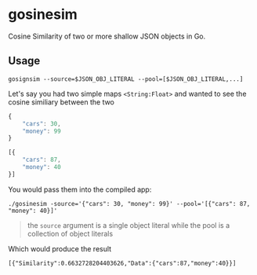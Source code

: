 # gosinesim
Cosine Similarity of two or more shallow JSON objects in Go.

## Usage

```
gosignsim --source=$JSON_OBJ_LITERAL --pool=[$JSON_OBJ_LITERAL,...]
```

Let's say you had two simple maps `<String:Float>` and wanted to see the cosine similiary between the two

```javascript
{
    "cars": 30,
    "money": 99
}

[{
    "cars": 87,
    "money": 40
}]
````

You would pass them into the compiled app:

```
./gosinesim -source='{"cars": 30, "money": 99}' --pool='[{"cars": 87, "money": 40}]'
```

> the `source` argument is a single object literal while the pool is a collection of object literals

Which would produce the result

```
[{"Similarity":0.6632728204403626,"Data":{"cars":87,"money":40}}]
```